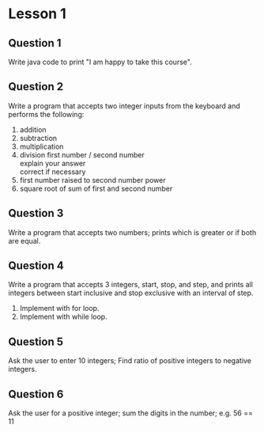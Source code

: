 # Lesson 1
## Question 1
Write java code to print "I am happy to take this course".

## Question 2
Write a program that accepts two integer inputs from the keyboard and performs the following:  
1. addition
2. subtraction
3. multiplication
4. division first number / second number  
explain your answer  
correct if necessary
5. first number raised to second number power
6. square root of sum of first and second number

## Question 3
Write a program that accepts two numbers; prints which is greater or if both are equal.

## Question 4
Write a program that accepts 3 integers, start, stop, and step, and prints all integers between start inclusive and stop exclusive with an interval of step.
1. Implement with for loop.
2. Implement with while loop.

## Question 5
Ask the user to enter 10 integers; Find ratio of positive integers to negative integers.

## Question 6
Ask the user for a positive integer; sum the digits in the number; e.g. 56 == 11